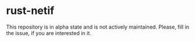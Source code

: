 rust-netif
==========

This repository is in alpha state and is not actively maintained. Please, fill in the issue, if you are interested in it. 
